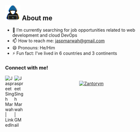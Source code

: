 
## <picture><img src = "https://github.com/0xAbdulKhalid/0xAbdulKhalid/raw/main/assets/mdImages/about_me.gif" width = 50px></picture> **About me**
- 🔭 I’m currently searching for job opportunities related to web development and cloud DevOps
- 📫 How to reach me: jaspmarwah@gmail.com
- 😄 Pronouns: He/Him
- ⚡ Fun fact: I've lived in 6 countries and 3 continents

### Connect with me!
[<img align="left" alt="Jaspreet Singh Marwah | LinkedIn" width="30px" src="https://github.com/gauravghongde/social-icons/blob/master/PNG/Color/LinkedIN.png" />][linkedin]
[<img align="left" alt="Jaspreet Singh Marwah | GMail" width="30px" src="https://github.com/gauravghongde/social-icons/blob/master/PNG/Color/Gmail.png" />][gmail]

<br>

<div align="center">

<a href="https://github.com/Zantorym/">
  <img src="https://github-readme-stats.vercel.app/api/top-langs?username=Zantorym&show_icons=true&locale=en&layout=compact&line_height=20&title_color=7A7ADB&icon_color=2234AE&text_color=D3D3D3&bg_color=0,6777B8,9CA6D9" width="375"  alt="Zantorym"/>

</a>
</div>

[website]: https://zantorym.github.io/
[linkedin]: https://www.linkedin.com/in/jaspreet-marwah/
[gmail]: mailto:jaspmarwah@gmail.com
<!--
**Zantorym/Zantorym** is a ✨ _special_ ✨ repository because its `README.md` (this file) appears on your GitHub profile.

Here are some ideas to get you started:

- 🔭 I’m currently working on ...
- 🌱 I’m currently learning ...
- 👯 I’m looking to collaborate on ...
- 🤔 I’m looking for help with ...
- 💬 Ask me about ...
- 📫 How to reach me: ...
- 😄 Pronouns: ...
- ⚡ Fun fact: ...
-->
